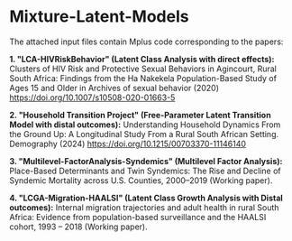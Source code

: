 # Mixture-Latent-Models

The attached input files contain Mplus code corresponding to the papers:

**1. "LCA-HIVRiskBehavior" (Latent Class Analysis with direct effects):**
Clusters of HIV Risk and Protective Sexual Behaviors in Agincourt, Rural South Africa: Findings from the Ha Nakekela Population-Based Study of Ages 15 and Older
in Archives of sexual behavior (2020) https://doi.org/10.1007/s10508-020-01663-5

**2. "Household Transition Project" (Free-Parameter Latent Transition Model with distal outcomes):**
Understanding Household Dynamics From the Ground Up: A Longitudinal Study From a Rural South African Setting. Demography (2024) https://doi.org/10.1215/00703370-11146140

**3. "Multilevel-FactorAnalysis-Syndemics" (Multilevel Factor Analysis):**
Place-Based Determinants and Twin Syndemics: The Rise and Decline of Syndemic Mortality across U.S. Counties, 2000–2019 (Working paper).

**4. "LCGA-Migration-HAALSI" (Latent Class Growth Analysis with Distal outcomes):**
Internal migration trajectories and adult health in rural South Africa: Evidence from population-based surveillance and the HAALSI cohort, 1993 – 2018 (Working paper).


   
